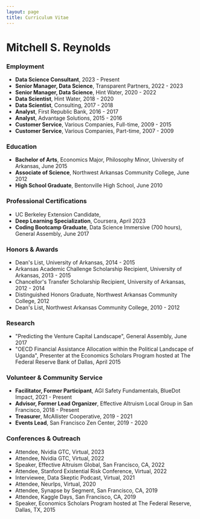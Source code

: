 ```yaml
---
layout: page
title: Curriculum Vitae
---
```

# Mitchell S. Reynolds

### Employment
- **Data Science Consultant**, 2023 - Present
- **Senior Manager, Data Science**, Transparent Partners, 2022 - 2023
- **Senior Manager, Data Science**, Hint Water, 2020 - 2022
- **Data Scientist**, Hint Water, 2018 - 2020
- **Data Scientist**, Consulting, 2017 - 2018
- **Analyst**, First Republic Bank, 2016 - 2017
- **Analyst**, Advantage Solutions, 2015 - 2016
- **Customer Service**, Various Companies, Full-time, 2009 - 2015
- **Customer Service**, Various Companies, Part-time, 2007 - 2009

### Education
- **Bachelor of Arts**, Economics Major, Philosophy Minor, University of Arkansas, June 2015
- **Associate of Science**, Northwest Arkansas Community College, June 2012
- **High School Graduate**, Bentonville High School, June 2010

### Professional Certifications
- UC Berkeley Extension Candidate, 
- **Deep Learning Specialization**, Coursera, April 2023
- **Coding Bootcamp Graduate**, Data Science Immersive (700 hours), General Assembly, June 2017

### Honors & Awards
- Dean's List, University of Arkansas, 2014 - 2015
- Arkansas Academic Challenge Scholarship Recipient, University of Arkansas, 2013 - 2015
- Chancellor's Transfer Scholarship Recipient, University of Arkansas, 2012 - 2014
- Distinguished Honors Graduate, Northwest Arkansas Community College, 2012
- Dean's List, Northwest Arkansas Community College, 2010 - 2012

### Research
- "Predicting the Venture Capital Landscape", General Assembly, June 2017
- "OECD Financial Assistance Allocation within the Political Landscape of Uganda", Presenter at the Economics Scholars Program hosted at The Federal Reserve Bank of Dallas, April 2015

### Volunteer & Community Service
- **Facilitator, Former Participant**, AGI Safety Fundamentals, BlueDot Impact, 2021 - Present
- **Advisor, Former Lead Organizer**, Effective Altruism Local Group in San Francisco, 2018 - Present
- **Treasurer**, McAllister Cooperative, 2019 - 2021
- **Events Lead**, San Francisco Zen Center, 2019 - 2020

### Conferences & Outreach
- Attendee, Nvidia GTC, Virtual, 2023
- Attendee, Nvidia GTC, Virtual, 2022
- Speaker, Effective Altruism Global, San Francisco, CA, 2022
- Attendee, Stanford Existential Risk Conference, Virtual, 2022
- Interviewee, Data Skeptic Podcast, Virtual, 2021
- Attendee, NeurIps, Virtual, 2020
- Attendee, Synapse by Segment, San Francisco, CA, 2019
- Attendee, Kaggle Days, San Francisco, CA, 2019
- Speaker, Economics Scholars Program hosted at The Federal Reserve, Dallas, TX, 2015
